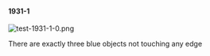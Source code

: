 #### 1931-1
![test-1931-1-0.png](https://github.com/lil-lab/nlvr/raw/master/nlvr/test/images/5/test-1931-1-0.png "test-1931-1-0.png")

There are exactly three blue objects not touching any edge